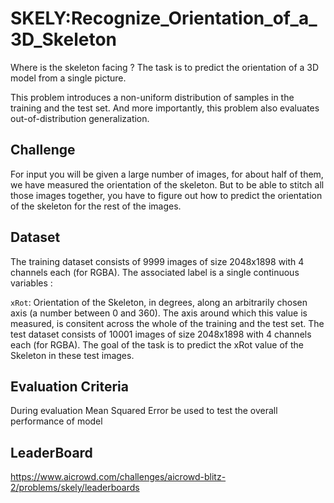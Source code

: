 # SKELY:Recognize_Orientation_of_a_3D_Skeleton
Where is the skeleton facing ? The task is to predict the orientation of a 3D model from a single picture.

This problem introduces a non-uniform distribution of samples in the training and the test set. And more importantly, this problem also evaluates out-of-distribution generalization.


## Challenge
For input you will be given a large number of images, for about half of them, we have measured the orientation of the skeleton. But to be able to stitch all those images together, you have to figure out how to predict the orientation of the skeleton for the rest of the images.

## Dataset
The training dataset consists of 9999 images of size 2048x1898 with 4 channels each (for RGBA). The associated label is a single continuous variables :

```xRot```: Orientation of the Skeleton, in degrees, along an arbitrarily chosen axis (a number between 0 and 360). The axis around which this value is measured, is consitent across the whole of the training and the test set.
The test dataset consists of 10001 images of size 2048x1898 with 4 channels each (for RGBA). The goal of the task is to predict the xRot value of the Skeleton in these test images.

## Evaluation Criteria
During evaluation Mean Squared Error be used to test the overall performance of model

## LeaderBoard
https://www.aicrowd.com/challenges/aicrowd-blitz-2/problems/skely/leaderboards
